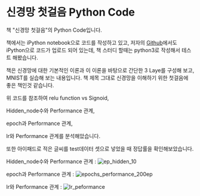 # 신경망 첫걸음 Python Code

책 "신경망 첫걸음"의 Python Code입니다.

책에서는 iPython notebook으로 코드를 작성하고 있고, 저자의 [Github](https://github.com/makeyourownneuralnetwork/makeyourownneuralnetwork)에서도 iPython으로 코드가 업로드 되어 있는데, 책 스터디 할때는 python3로 작성해서 테스트 해봤습니다.

책은 신경망에 대한 기본적인 이론과 이 이론을 바탕으로 간단한 3 Laye를 구성해 보고, MNIST를 실습해 보는 내용입니다. 책 제목 그대로 신경망을 이해하기 위한 첫걸음에 좋은 책인것 같습니다.


위 코드를 참조하여 
relu function vs Signoid,

Hidden_node수와 Performance 관계,

epoch과 Performance 관계,

lr와 Performance 관계를 분석해았습니다.

또한 아이패드로 적은 글씨를 test데이터 셋으로 넣었을 때 정답률을 확인해보았습니다.



Hidden_node수와 Performance 관계 :
![ep_hidden_10](https://github.com/user-attachments/assets/43017a1a-56c2-49dd-9fb7-cd818d85b8d7)

epoch과 Performance 관계 :
![epochs_performance_200ep](https://github.com/user-attachments/assets/4f78fc70-cc40-4c3b-a720-393ad856bda9)

lr와 Performance 관계 : 
![lr_peformance](https://github.com/user-attachments/assets/65266afe-0d77-4742-9264-806653e7b17f)
